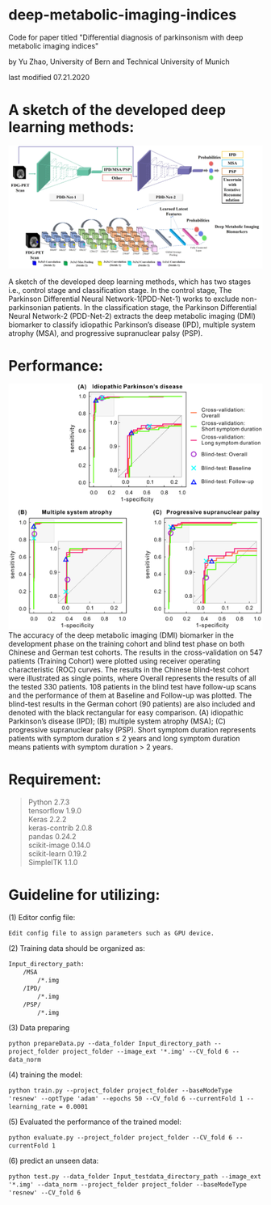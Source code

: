 # deep-metabolic-imaging-indices
Code for paper titled "Differential diagnosis of parkinsonism with deep metabolic imaging indices" 

by Yu Zhao, University of Bern and Technical University of Munich 

last modified 07.21.2020

# A sketch of the developed deep learning methods:

![Figure 1](./image/Figure_2_whole_pipeline.jpg)

A sketch of the developed deep learning methods, which has two stages i.e., control stage and classification stage. In the control stage, The Parkinson Differential Neural Network-1(PDD-Net-1) works to exclude non-parkinsonian patients. In the classification stage, the Parkinson Differential Neural Network-2 (PDD-Net-2) extracts the deep metabolic imaging (DMI) biomarker to classify idiopathic Parkinson’s disease (IPD), multiple system atrophy (MSA), and progressive supranuclear palsy (PSP).

# Performance:

![Figure 2](./image/Figure_3_ROCPlot.jpg)
The accuracy of the deep metabolic imaging (DMI) biomarker in the development phase on the training cohort and blind test phase on both Chinese and German test cohorts. The results in the cross-validation on 547 patients (Training Cohort) were plotted using receiver operating characteristic (ROC) curves. The results in the Chinese blind-test cohort were illustrated as single points, where Overall represents the results of all the tested 330 patients. 108 patients in the blind test have follow-up scans and the performance of them at Baseline and Follow-up was plotted. The blind-test results in the German cohort (90 patients) are also included and denoted with the black rectangular for easy comparison. (A) idiopathic Parkinson’s disease (IPD); (B) multiple system atrophy (MSA); (C) progressive supranuclear palsy (PSP).  Short symptom duration represents patients with symptom duration ≤ 2 years and long symptom duration means patients with symptom duration > 2 years.

# Requirement:
  > Python 2.7.3  
  > tensorflow 1.9.0  
  > Keras 2.2.2  
  > keras-contrib 2.0.8  
  > pandas 0.24.2  
  > scikit-image 0.14.0  
  > scikit-learn 0.19.2  
  > SimpleITK 1.1.0  


# Guideline for utilizing:
(1) Editor config file:

    Edit config file to assign parameters such as GPU device.

(2) Training data should be organized as:
    
    Input_directory_path:    
        /MSA
            /*.img    
        /IPD/
            /*.img       
        /PSP/
            /*.img   

(3) Data preparing    

    python prepareData.py --data_folder Input_directory_path --project_folder project_folder --image_ext '*.img' --CV_fold 6 --data_norm

(4) training the model:
    
    python train.py --project_folder project_folder --baseModeType 'resnew' --optType 'adam' --epochs 50 --CV_fold 6 --currentFold 1 --learning_rate = 0.0001

(5) Evaluated the performance of the trained model:

    python evaluate.py --project_folder project_folder --CV_fold 6 --currentFold 1

(6) predict an unseen data:

    python test.py --data_folder Input_testdata_directory_path --image_ext '*.img' --data_norm --project_folder project_folder --baseModeType 'resnew' --CV_fold 6

